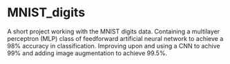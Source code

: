 # MNIST_digits

A short project working with the MNIST digits data. Containing a multilayer perceptron (MLP) class of feedforward artificial neural network to achieve a 
98% accuracy in classification. Improving upon and using a CNN to achive 99% and adding image augmentation to achieve 99.5%.